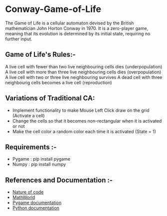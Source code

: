 # Conway-Game-of-Life
The Game of Life is a cellular automaton devised by the British mathematician John Horton Conway in 1970. It is a zero-player game, meaning that its evolution is determined by its initial state, requiring no further input.

## Game of Life's Rules:-

A live cell with fewer than two live neighbouring cells dies (underpopulation)
A live cell with more than three live neighbouring cells dies (overpopulation)
A live cell with two or three live neighbouring survives
A dead cell with three neighbourig cells becomes a live cell (reproduction)

##  Variations of Traditional CA:

 - Implement functionality to make Mouse Left Click draw on the grid (Activate a cell)
 - Change the cells so that it becomes non-rectangular when it is activated or not
 - Make the cell color a random color each time it is activated (State = 1)

## Requirements :-

- Pygame : pip install pygame
- Numpy  : pip install numpy

## References and Documentation :-

- [Nature of code](https://natureofcode.com/book/chapter-7-cellular-automata/)
- [MathWorld](https://mathworld.wolfram.com/)
- [Pygame documentation](https://www.pygame.org/docs/)
- [Python documentation](https://docs.python.org/3/)


